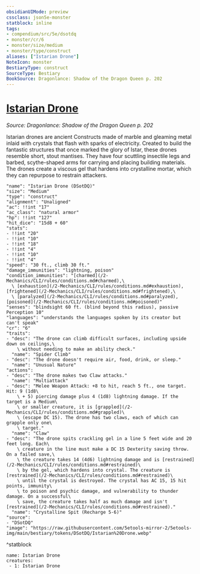 ```yaml
---
obsidianUIMode: preview
cssclass: json5e-monster
statblock: inline
tags:
- compendium/src/5e/dsotdq
- monster/cr/6
- monster/size/medium
- monster/type/construct
aliases: ["Istarian Drone"]
NoteIcon: monster
BestiaryType: construct
SourceType: Bestiary
BookSource: Dragonlance: Shadow of the Dragon Queen p. 202
---
```

# [Istarian Drone](2-Mechanics\CLI\bestiary\construct/istarian-drone-dsotdq.md)
*Source: Dragonlance: Shadow of the Dragon Queen p. 202*  

Istarian drones are ancient Constructs made of marble and gleaming metal inlaid with crystals that flash with sparks of electricity. Created to build the fantastic structures that once marked the glory of Istar, these drones resemble short, stout mantises. They have four scuttling insectile legs and barbed, scythe-shaped arms for carrying and placing building materials. The drones create a viscous gel that hardens into crystalline mortar, which they can repurpose to restrain attackers.

```statblock
"name": "Istarian Drone (DSotDQ)"
"size": "Medium"
"type": "construct"
"alignment": "Unaligned"
"ac": !!int "17"
"ac_class": "natural armor"
"hp": !!int "127"
"hit_dice": "15d8 + 60"
"stats":
- !!int "20"
- !!int "10"
- !!int "18"
- !!int "4"
- !!int "10"
- !!int "4"
"speed": "30 ft., climb 30 ft."
"damage_immunities": "lightning, poison"
"condition_immunities": "[charmed](/2-Mechanics/CLI/rules/conditions.md#charmed),\
  \ [exhaustion](/2-Mechanics/CLI/rules/conditions.md#exhaustion), [frightened](/2-Mechanics/CLI/rules/conditions.md#frightened),\
  \ [paralyzed](/2-Mechanics/CLI/rules/conditions.md#paralyzed), [poisoned](/2-Mechanics/CLI/rules/conditions.md#poisoned)"
"senses": "blindsight 60 ft. (blind beyond this radius), passive Perception 10"
"languages": "understands the languages spoken by its creator but can't speak"
"cr": "6"
"traits":
- "desc": "The drone can climb difficult surfaces, including upside down on ceilings,\
    \ without needing to make an ability check."
  "name": "Spider Climb"
- "desc": "The drone doesn't require air, food, drink, or sleep."
  "name": "Unusual Nature"
"actions":
- "desc": "The drone makes two Claw attacks."
  "name": "Multiattack"
- "desc": "Melee Weapon Attack: +8 to hit, reach 5 ft., one target. Hit: 9 (1d8\
    \ + 5) piercing damage plus 4 (1d8) lightning damage. If the target is a Medium\
    \ or smaller creature, it is [grappled](/2-Mechanics/CLI/rules/conditions.md#grappled)\
    \ (escape DC 15). The drone has two claws, each of which can grapple only one\
    \ target."
  "name": "Claw"
- "desc": "The drone spits crackling gel in a line 5 feet wide and 20 feet long. Each\
    \ creature in the line must make a DC 15 Dexterity saving throw. On a failed save,\
    \ the creature takes 14 (4d6) lightning damage and is [restrained](/2-Mechanics/CLI/rules/conditions.md#restrained)\
    \ by the gel, which hardens into crystal. The creature is [restrained](/2-Mechanics/CLI/rules/conditions.md#restrained)\
    \ until the crystal is destroyed. The crystal has AC 15, 15 hit points, immunity\
    \ to poison and psychic damage, and vulnerability to thunder damage. On a successful\
    \ save, the creature takes half as much damage and isn't [restrained](/2-Mechanics/CLI/rules/conditions.md#restrained)."
  "name": "Crystalline Spit (Recharge 5-6)"
"source":
- "DSotDQ"
"image": "https://raw.githubusercontent.com/5etools-mirror-2/5etools-img/main/bestiary/tokens/DSotDQ/Istarian%20Drone.webp"
```
^statblock

```encounter-table
name: Istarian Drone
creatures:
 - 1: Istarian Drone
```